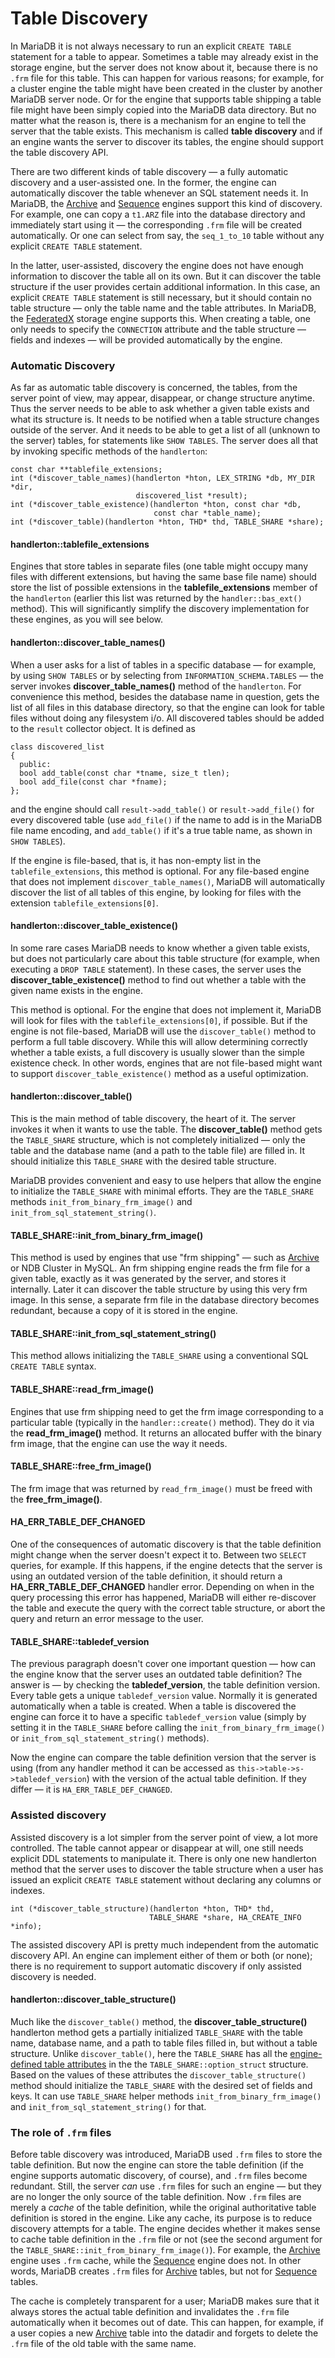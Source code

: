 
# Table Discovery

In MariaDB it is not always necessary to run an explicit `CREATE TABLE` statement for a table to appear. Sometimes a table may already exist in the storage engine, but the server does not know about it, because there is no `.frm` file for this table. This can happen for various reasons; for example, for a cluster engine the table might have been created in the cluster by another MariaDB server node. Or for the engine that supports table shipping a table file might have been simply copied into the MariaDB data directory. But no matter what the reason is, there is a mechanism for an engine to tell the server that the table exists. This mechanism is called **table discovery** and if an engine wants the server to discover its tables, the engine should support the table discovery API.



There are two different kinds of table discovery — a fully automatic discovery and a user-assisted one. In the former, the engine can automatically discover the table whenever an SQL statement needs it. In MariaDB, the [Archive](../archive/README.md) and [Sequence](../sequence-storage-engine.md) engines support this kind of discovery. For example, one can copy a `t1.ARZ` file into the database directory and immediately start using it — the corresponding `.frm` file will be created automatically. Or one can select from say, the `seq_1_to_10` table without any explicit `CREATE TABLE` statement.


In the latter, user-assisted, discovery the engine does not have enough information to discover the table all on its own. But it can discover the table structure if the user provides certain additional information. In this case, an explicit `CREATE TABLE` statement is still necessary, but it should contain no table structure — only the table name and the table attributes. In MariaDB, the [FederatedX](../federatedx-storage-engine/README.md) storage engine supports this. When creating a table, one only needs to specify the `CONNECTION` attribute and the table structure — fields and indexes — will be provided automatically by the engine.


### Automatic Discovery


As far as automatic table discovery is concerned, the tables, from the server point of view, may appear, disappear, or change structure anytime. Thus the server needs to be able to ask whether a given table exists and what its structure is. It needs to be notified when a table structure changes outside of the server. And it needs to be able to get a list of all (unknown to the server) tables, for statements like `SHOW TABLES`. The server does all that by invoking specific methods of the `handlerton`:


```
const char **tablefile_extensions;
int (*discover_table_names)(handlerton *hton, LEX_STRING *db, MY_DIR *dir,
                            discovered_list *result);
int (*discover_table_existence)(handlerton *hton, const char *db,
                                const char *table_name);
int (*discover_table)(handlerton *hton, THD* thd, TABLE_SHARE *share);
```

#### handlerton::tablefile_extensions


Engines that store tables in separate files (one table might occupy many files with different extensions, but having the same base file name) should store the list of possible extensions in the **tablefile_extensions** member of the `handlerton` (earlier this list was returned by the `handler::bas_ext()` method). This will significantly simplify the discovery implementation for these engines, as you will see below.


#### handlerton::discover_table_names()


When a user asks for a list of tables in a specific database — for example, by using `SHOW TABLES` or by selecting from `INFORMATION_SCHEMA.TABLES` — the server invokes **discover_table_names()** method of the `handlerton`. For convenience this method, besides the database name in question, gets the list of all files in this database directory, so that the engine can look for table files without doing any filesystem i/o. All discovered tables should be added to the `result` collector object. It is defined as


```
class discovered_list
{
  public:
  bool add_table(const char *tname, size_t tlen);
  bool add_file(const char *fname);
};
```

and the engine should call `result->add_table()` or `result->add_file()` for every discovered table (use `add_file()` if the name to add is in the MariaDB file name encoding, and `add_table()` if it's a true table name, as shown in `SHOW TABLES`).


If the engine is file-based, that is, it has non-empty list in the `tablefile_extensions`, this method is optional. For any file-based engine that does not implement `discover_table_names()`, MariaDB will automatically discover the list of all tables of this engine, by looking for files with the extension `tablefile_extensions[0]`.


#### handlerton::discover_table_existence()


In some rare cases MariaDB needs to know whether a given table exists, but does not particularly care about this table structure (for example, when executing a `DROP TABLE` statement). In these cases, the server uses the **discover_table_existence()** method to find out whether a table with the given name exists in the engine.


This method is optional. For the engine that does not implement it, MariaDB will look for files with the `tablefile_extensions[0]`, if possible. But if the engine is not file-based, MariaDB will use the `discover_table()` method to perform a full table discovery. While this will allow determining correctly whether a table exists, a full discovery is usually slower than the simple existence check. In other words, engines that are not file-based might want to support `discover_table_existence()` method as a useful optimization.


#### handlerton::discover_table()


This is the main method of table discovery, the heart of it. The server invokes it when it wants to use the table. The **discover_table()** method gets the `TABLE_SHARE` structure, which is not completely initialized — only the table and the database name (and a path to the table file) are filled in. It should initialize this `TABLE_SHARE` with the desired table structure.


MariaDB provides convenient and easy to use helpers that allow the engine to initialize the `TABLE_SHARE` with minimal efforts. They are the `TABLE_SHARE` methods `init_from_binary_frm_image()` and `init_from_sql_statement_string()`.


#### TABLE_SHARE::init_from_binary_frm_image()


This method is used by engines that use "frm shipping" — such as [Archive](../archive/README.md) or NDB Cluster in MySQL. An frm shipping engine reads the frm file for a given table, exactly as it was generated by the server, and stores it internally. Later it can discover the table structure by using this very frm image. In this sense, a separate frm file in the database directory becomes redundant, because a copy of it is stored in the engine.


#### TABLE_SHARE::init_from_sql_statement_string()


This method allows initializing the `TABLE_SHARE` using a conventional SQL `CREATE TABLE` syntax.


#### TABLE_SHARE::read_frm_image()


Engines that use frm shipping need to get the frm image corresponding to a particular table (typically in the `handler::create()` method). They do it via the **read_frm_image()** method. It returns an allocated buffer with the binary frm image, that the engine can use the way it needs.


#### TABLE_SHARE::free_frm_image()


The frm image that was returned by `read_frm_image()` must be freed with the **free_frm_image()**.


#### HA_ERR_TABLE_DEF_CHANGED


One of the consequences of automatic discovery is that the table definition might change when the server doesn't expect it to. Between two `SELECT` queries, for example. If this happens, if the engine detects that the server is using an outdated version of the table definition, it should return a **HA_ERR_TABLE_DEF_CHANGED** handler error. Depending on when in the query processing this error has happened, MariaDB will either re-discover the table and execute the query with the correct table structure, or abort the query and return an error message to the user.


#### TABLE_SHARE::tabledef_version


The previous paragraph doesn't cover one important question — how can the engine know that the server uses an outdated table definition? The answer is — by checking the **tabledef_version**, the table definition version. Every table gets a unique `tabledef_version` value. Normally it is generated automatically when a table is created. When a table is discovered the engine can force it to have a specific `tabledef_version` value (simply by setting it in the `TABLE_SHARE` before calling the `init_from_binary_frm_image()` or `init_from_sql_statement_string()` methods).


Now the engine can compare the table definition version that the server is using (from any handler method it can be accessed as `this->table->s->tabledef_version`) with the version of the actual table definition. If they differ — it is `HA_ERR_TABLE_DEF_CHANGED`.


### Assisted discovery


Assisted discovery is a lot simpler from the server point of view, a lot more controlled. The table cannot appear or disappear at will, one still needs explicit DDL statements to manipulate it. There is only one new handlerton method that the server uses to discover the table structure when a user has issued an explicit `CREATE TABLE` statement without declaring any columns or indexes.


```
int (*discover_table_structure)(handlerton *hton, THD* thd,
                               TABLE_SHARE *share, HA_CREATE_INFO *info);
```

The assisted discovery API is pretty much independent from the automatic discovery API. An engine can implement either of them or both (or none); there is no requirement to support automatic discovery if only assisted discovery is needed.


#### handlerton::discover_table_structure()


Much like the `discover_table()` method, the **discover_table_structure()** handlerton method gets a partially initialized `TABLE_SHARE` with the table name, database name, and a path to table files filled in, but without a table structure. Unlike `discover_table()`, here the `TABLE_SHARE` has all the [engine-defined table attributes](engine-defined-new-tablefieldindex-attributes.md) in the the `TABLE_SHARE::option_struct` structure. Based on the values of these attributes the `discover_table_structure()` method should initialize the `TABLE_SHARE` with the desired set of fields and keys. It can use `TABLE_SHARE` helper methods `init_from_binary_frm_image()` and `init_from_sql_statement_string()` for that.


### The role of `.frm` files


Before table discovery was introduced, MariaDB used `.frm` files to store the table definition. But now the engine can store the table definition (if the engine supports automatic discovery, of course), and `.frm` files become redundant. Still, the server *can* use `.frm` files for such an engine — but they are no longer the only source of the table definition. Now `.frm` files are merely a *cache* of the table definition, while the original authoritative table definition is stored in the engine. Like any cache, its purpose is to reduce discovery attempts for a table. The engine decides whether it makes sense to cache table definition in the `.frm` file or not (see the second argument for the `TABLE_SHARE::init_from_binary_frm_image()`). For example, the [Archive](../archive/README.md) engine uses `.frm` cache, while the [Sequence](../sequence-storage-engine.md) engine does not. In other words, MariaDB creates `.frm` files for [Archive](../archive/README.md) tables, but not for [Sequence](../sequence-storage-engine.md) tables.


The cache is completely transparent for a user; MariaDB makes sure that it always stores the actual table definition and invalidates the `.frm` file automatically when it becomes out of date. This can happen, for example, if a user copies a new [Archive](../archive/README.md) table into the datadir and forgets to delete the `.frm` file of the old table with the same name.

